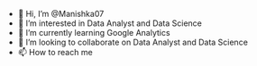 - 👋 Hi, I’m @Manishka07
- 👀 I’m interested in Data Analyst and Data Science
- 🌱 I’m currently learning Google Analytics
- 💞️ I’m looking to collaborate on Data Analyst and Data Science
- 📫 How to reach me 

<!---
Manishka07/Manishka07 is a ✨ special ✨ repository because its `README.md` (this file) appears on your GitHub profile.
You can click the Preview link to take a look at your changes.
--->

